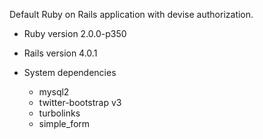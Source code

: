 Default Ruby on Rails application with devise authorization.

* Ruby version
  2.0.0-p350

* Rails version
  4.0.1

* System dependencies
  * mysql2
  * twitter-bootstrap v3
  * turbolinks
  * simple_form
